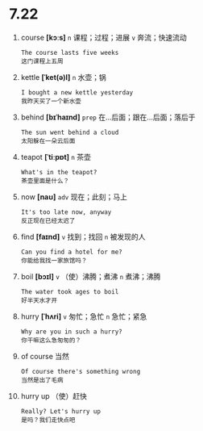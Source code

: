 # 7.22

1. course **[kɔːs]** `n` 课程；过程；进展 `v` 奔流；快速流动

   ```
   The course lasts five weeks
   这门课程上五周
   ```

2. kettle **[ˈket(ə)l]** `n` 水壶；锅

   ```
   I bought a new kettle yesterday
   我昨天买了一个新水壶
   ```

3. behind **[bɪˈhaɪnd]** `prep` 在...后面；跟在...后面；落后于

   ```
   The sun went behind a cloud
   太阳躲在一朵云后面
   ```

4. teapot **[ˈtiːpɒt]** `n` 茶壶

   ```
   What's in the teapot?
   茶壶里面是什么？
   ```

5. now **[naʊ]** `adv` 现在；此刻；马上

   ```
   It's too late now, anyway
   反正现在已经太迟了
   ```

6. find **[faɪnd]** `v` 找到；找回 `n` 被发现的人

   ```
   Can you find a hotel for me?
   你能给我找一家旅馆吗？
   ```

7. boil **[bɔɪl]** `v` （使）沸腾；煮沸 `n` 煮沸；沸腾

   ```
   The water took ages to boil
   好半天水才开
   ```

8. hurry **[ˈhʌri]** `v` 匆忙；急忙 `n` 急忙；紧急

   ```
   Why are you in such a hurry?
   你干嘛这么急匆匆的？
   ```

9. of course 当然

   ```
   Of course there's something wrong
   当然是出了毛病
   ```

10. hurry up （使）赶快

    ```
    Really? Let's hurry up
    是吗？我们走快点吧
    ```
